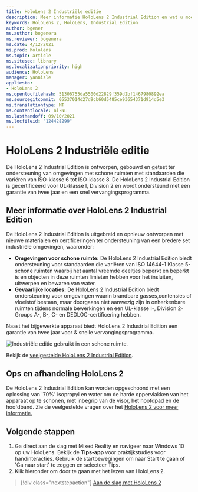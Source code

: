 ```yaml
---
title: HoloLens 2 Industriële editie
description: Meer informatie HoloLens 2 Industrial Edition en wat u moet doen nadat u een van uw eigen edities hebt.
keywords: HoloLens 2, HoloLens, Industrial Edition
author: bgener
ms.author: bogenera
ms.reviewer: bogenera
ms.date: 4/12/2021
ms.prod: hololens
ms.topic: article
ms.sitesec: library
ms.localizationpriority: high
audience: HoloLens
manager: yannisle
appliesto:
- HoloLens 2
ms.openlocfilehash: 51306755da5500d22829f359d2bf1467980892ea
ms.sourcegitcommit: 05537014d27d9cb60d5485ce93654371d914d5e3
ms.translationtype: MT
ms.contentlocale: nl-NL
ms.lasthandoff: 09/10/2021
ms.locfileid: "124428299"
---
```

# <a name="hololens-2-industrial-edition"></a>HoloLens 2 Industriële editie

De HoloLens 2 Industrial Edition is ontworpen, gebouwd en getest ter ondersteuning van omgevingen met schone ruimten met standaarden die variëren van ISO-klasse 6 tot ISO-klasse 8. De HoloLens 2 Industrial Edition is gecertificeerd voor UL-klasse I, Division 2 en wordt ondersteund met een garantie van twee jaar en een snel vervangingsprogramma.

## <a name="learn-about-hololens-2-industrial-edition"></a>Meer informatie over HoloLens 2 Industrial Edition

De HoloLens 2 Industrial Edition is uitgebreid en opnieuw ontworpen met nieuwe materialen en certificeringen ter ondersteuning van een bredere set industriële omgevingen, waaronder:

- **Omgevingen voor schone ruimte:** De HoloLens 2 Industrial Edition biedt ondersteuning voor standaarden die variëren van ISO 14644-1 Klasse 5-schone ruimten waarbij het aantal vreemde deeltjes beperkt en beperkt is en objecten in deze ruimten limieten hebben voor het insluiten, uitwerpen en bewaren van water.
- **Gevaarlijke locaties:** De HoloLens 2 Industrial Edition biedt ondersteuning voor omgevingen waarin brandbare gasses,contensies of vloeistof bestaan, maar doorgaans niet aanwezig zijn in onherkenbare ruimten tijdens normale bewerkingen en een UL-klasse I-, Division 2-Groups A-, B-, C- en DEDLOC-certificering hebben.

Naast het bijgewerkte apparaat biedt HoloLens 2 Industrial Edition een garantie van twee jaar voor & snelle vervangingsprogramma.

![Industriële editie gebruikt in een schone ruimte.](./images/ie-small-pic.png)

Bekijk de [veelgestelde HoloLens 2 Industrial Edition](hololens2-industrial-edition-faq.md).

## <a name="cleaning-and-handling-hololens-2"></a>Ops en afhandeling HoloLens 2

De HoloLens 2 Industrial Edition kan worden opgeschoond met een oplossing van '70%' isopropyl en water om de harde oppervlakken van het apparaat op te schonen, met inbegrip van de visor, het hoofdpad en de hoofdband. Zie de veelgestelde vragen over het [HoloLens 2 voor meer informatie.](/hololens/hololens2-maintenance)

## <a name="next-steps"></a>Volgende stappen

1. Ga direct aan de slag met Mixed Reality en navigeer naar Windows 10 op uw HoloLens. Bekijk de **Tips-app** voor praktijkstudies voor handinteracties. Gebruik de startbewegingen om naar Start te gaan of 'Ga naar start' te zeggen en selecteer Tips.
1. Klik hieronder om door te gaan met het lezen van HoloLens 2.

> [!div class="nextstepaction"]
> [Aan de slag met HoloLens 2](hololens2-basic-usage.md)